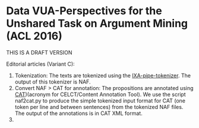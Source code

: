 # Data VUA-Perspectives for the Unshared Task on Argument Mining (ACL 2016)

THIS IS A DRAFT VERSION

Editorial articles (Variant C):
1. Tokenization: The texts are tokenized using the [IXA-pipe-tokenizer](https://github.com/ixa-ehu/ixa-pipe-tok). The output of this tokenizer is NAF.
2. Convert NAF > CAT for annotation: The propositions are annotated using [CAT](https://dh.fbk.eu/resources/cat-content-annotation-tool))(acronym for CELCT/Content Annotation Tool). We use the script naf2cat.py to produce the simple tokenized input format for CAT (one token per line and <EOS> between sentences) from the tokenized NAF files. The output of the annotations is in CAT XML format.
3. 
